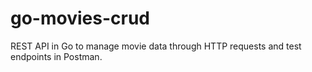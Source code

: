 # go-movies-crud
REST API in Go to manage movie data through HTTP requests and test endpoints in Postman.
